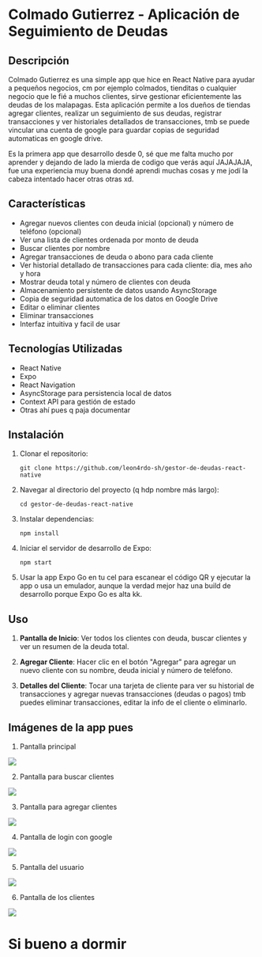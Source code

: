 # Colmado Gutierrez - Aplicación de Seguimiento de Deudas 

## Descripción

Colmado Gutierrez es una simple app que hice en React Native para ayudar a pequeños negocios, cm por ejemplo colmados, tienditas o cualquier negocio que le fié a muchos clientes, sirve gestionar eficientemente las deudas de los malapagas. Esta aplicación permite a los dueños de tiendas agregar clientes, realizar un seguimiento de sus deudas, registrar transacciones y ver historiales detallados de transacciones, tmb se puede vincular una cuenta de google para guardar copias de seguridad automaticas en google drive.

Es la primera app que desarrollo desde 0, sé que me falta mucho por aprender y dejando de lado la mierda de codigo que verás aquí JAJAJAJA, fue una experiencia muy buena dondé aprendi muchas cosas y me jodí la cabeza intentado hacer otras otras xd.

## Características

- Agregar nuevos clientes con deuda inicial (opcional) y número de teléfono (opcional)
- Ver una lista de clientes ordenada por monto de deuda
- Buscar clientes por nombre
- Agregar transacciones de deuda o abono para cada cliente
- Ver historial detallado de transacciones para cada cliente: dia, mes año y hora
- Mostrar deuda total y número de clientes con deuda
- Almacenamiento persistente de datos usando AsyncStorage
- Copia de seguridad automatica de los datos en Google Drive
- Editar o eliminar clientes
- Eliminar transacciones
- Interfaz intuitiva y facil de usar

## Tecnologías Utilizadas

- React Native
- Expo
- React Navigation
- AsyncStorage para persistencia local de datos
- Context API para gestión de estado
- Otras ahí pues q paja documentar

## Instalación

1. Clonar el repositorio:
   ```
   git clone https://github.com/leon4rdo-sh/gestor-de-deudas-react-native
   ```

2. Navegar al directorio del proyecto (q hdp nombre más largo):
   ```
   cd gestor-de-deudas-react-native
   ```

3. Instalar dependencias:
   ```
   npm install
   ```

4. Iniciar el servidor de desarrollo de Expo:
   ```
   npm start
   ```

5. Usar la app Expo Go en tu cel para escanear el código QR y ejecutar la app o usa un emulador, aunque la verdad mejor haz una build de desarrollo porque Expo Go es alta kk.


## Uso

1. **Pantalla de Inicio**: Ver todos los clientes con deuda, buscar clientes y ver un resumen de la deuda total.

2. **Agregar Cliente**: Hacer clic en el botón "Agregar" para agregar un nuevo cliente con su nombre, deuda inicial y número de teléfono.

3. **Detalles del Cliente**: Tocar una tarjeta de cliente para ver su historial de transacciones y agregar nuevas transacciones (deudas o pagos) tmb puedes eliminar transacciones, editar la info de el cliente o eliminarlo.

## Imágenes de la app pues

1. Pantalla principal

![](./img/home-screen.png)

2. Pantalla para buscar clientes

![](./img/buscador.png)

3. Pantalla para agregar clientes

![](./img/agregar-cliente.png)

4. Pantalla de login con google

![](./img/login-con-google.png)

5. Pantalla del usuario

![](./img/pantalla-del-usuario.png)

6. Pantalla de los clientes

![](./img/pantalla-usuario-nataly.png)

# Si bueno a dormir